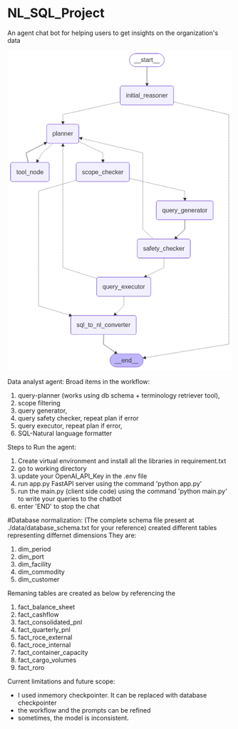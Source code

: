# NL_SQL_Project
An agent chat bot for helping users to get insights on the organization's data

![workflow](workflow.png)


Data analyst agent:
Broad items in the workflow:
1. query-planner (works using db schema + terminology retriever tool),
2. scope filtering
3. query generator,
4. query safety checker, repeat plan if error
5. query executor, repeat plan if error,
6. SQL-Natural language formatter

Steps to Run the agent:
1. Create virtual environment and install all the libraries in requirement.txt
2. go to working directory
3. update your OpenAI_API_Key in the .env file
4. run app.py FastAPI server using the command 'python app.py'
5. run the main.py (client side code) using the command 'python main.py' to write your queries to the chatbot
6. enter 'END' to stop the chat


#Database normalization: (The complete schema file present at ./data/database_schema.txt for your reference)
created different tables representing differnet dimensions
They are:
1. dim_period
2. dim_port
3. dim_facility
4. dim_commodity
5. dim_customer

Remaning tables are created as below by referencing the 
1. fact_balance_sheet
2. fact_cashflow
3. fact_consolidated_pnl
4. fact_quarterly_pnl
5. fact_roce_external
6. fact_roce_internal
7. fact_container_capacity
8. fact_cargo_volumes
9. fact_roro


Current limitations and future scope:
- I used inmemory checkpointer. It can be replaced with database checkpointer
- the workflow and the prompts can be refined
- sometimes, the model is inconsistent.
